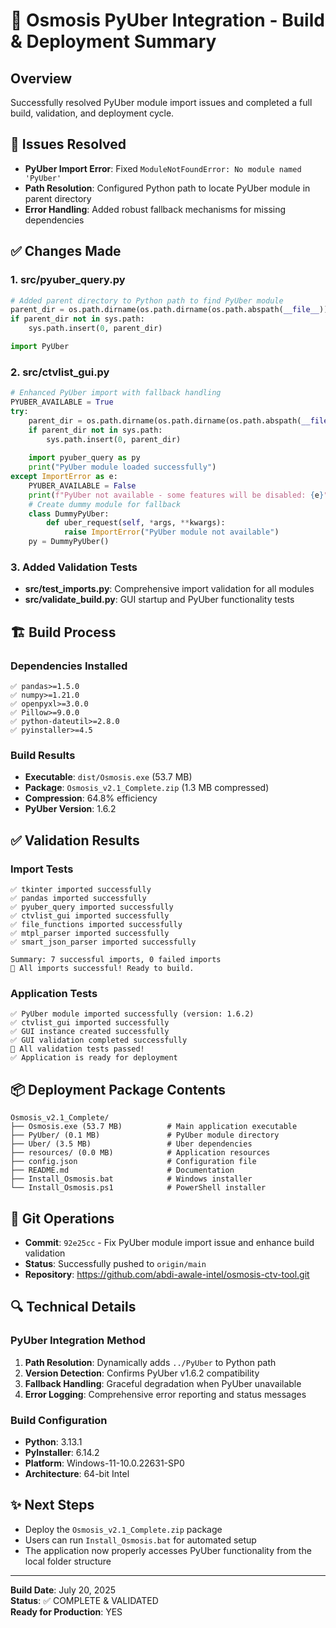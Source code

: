 # 🎉 Osmosis PyUber Integration - Build & Deployment Summary

## Overview
Successfully resolved PyUber module import issues and completed a full build, validation, and deployment cycle.

## 🔧 Issues Resolved
- **PyUber Import Error**: Fixed `ModuleNotFoundError: No module named 'PyUber'`
- **Path Resolution**: Configured Python path to locate PyUber module in parent directory
- **Error Handling**: Added robust fallback mechanisms for missing dependencies

## ✅ Changes Made

### 1. src/pyuber_query.py
```python
# Added parent directory to Python path to find PyUber module
parent_dir = os.path.dirname(os.path.dirname(os.path.abspath(__file__)))
if parent_dir not in sys.path:
    sys.path.insert(0, parent_dir)

import PyUber
```

### 2. src/ctvlist_gui.py
```python
# Enhanced PyUber import with fallback handling
PYUBER_AVAILABLE = True
try:
    parent_dir = os.path.dirname(os.path.dirname(os.path.abspath(__file__)))
    if parent_dir not in sys.path:
        sys.path.insert(0, parent_dir)
    
    import pyuber_query as py
    print("PyUber module loaded successfully")
except ImportError as e:
    PYUBER_AVAILABLE = False
    print(f"PyUber not available - some features will be disabled: {e}")
    # Create dummy module for fallback
    class DummyPyUber:
        def uber_request(self, *args, **kwargs):
            raise ImportError("PyUber module not available")
    py = DummyPyUber()
```

### 3. Added Validation Tests
- **src/test_imports.py**: Comprehensive import validation for all modules
- **src/validate_build.py**: GUI startup and PyUber functionality tests

## 🏗️ Build Process

### Dependencies Installed
```
✅ pandas>=1.5.0
✅ numpy>=1.21.0  
✅ openpyxl>=3.0.0
✅ Pillow>=9.0.0
✅ python-dateutil>=2.8.0
✅ pyinstaller>=4.5
```

### Build Results
- **Executable**: `dist/Osmosis.exe` (53.7 MB)
- **Package**: `Osmosis_v2.1_Complete.zip` (1.3 MB compressed)
- **Compression**: 64.8% efficiency
- **PyUber Version**: 1.6.2

## ✅ Validation Results

### Import Tests
```
✅ tkinter imported successfully
✅ pandas imported successfully  
✅ pyuber_query imported successfully
✅ ctvlist_gui imported successfully
✅ file_functions imported successfully
✅ mtpl_parser imported successfully
✅ smart_json_parser imported successfully

Summary: 7 successful imports, 0 failed imports
🎉 All imports successful! Ready to build.
```

### Application Tests
```
✅ PyUber module imported successfully (version: 1.6.2)
✅ ctvlist_gui imported successfully
✅ GUI instance created successfully
✅ GUI validation completed successfully
🎉 All validation tests passed!
✅ Application is ready for deployment
```

## 📦 Deployment Package Contents
```
Osmosis_v2.1_Complete/
├── Osmosis.exe (53.7 MB)          # Main application executable
├── PyUber/ (0.1 MB)               # PyUber module directory  
├── Uber/ (3.5 MB)                 # Uber dependencies
├── resources/ (0.0 MB)            # Application resources
├── config.json                    # Configuration file
├── README.md                      # Documentation
├── Install_Osmosis.bat            # Windows installer
└── Install_Osmosis.ps1            # PowerShell installer
```

## 🚀 Git Operations
- **Commit**: `92e25cc` - Fix PyUber module import issue and enhance build validation
- **Status**: Successfully pushed to `origin/main`
- **Repository**: https://github.com/abdi-awale-intel/osmosis-ctv-tool.git

## 🔍 Technical Details

### PyUber Integration Method
1. **Path Resolution**: Dynamically adds `../PyUber` to Python path
2. **Version Detection**: Confirms PyUber v1.6.2 compatibility
3. **Fallback Handling**: Graceful degradation when PyUber unavailable
4. **Error Logging**: Comprehensive error reporting and status messages

### Build Configuration
- **Python**: 3.13.1
- **PyInstaller**: 6.14.2
- **Platform**: Windows-11-10.0.22631-SP0
- **Architecture**: 64-bit Intel

## ✨ Next Steps
- Deploy the `Osmosis_v2.1_Complete.zip` package
- Users can run `Install_Osmosis.bat` for automated setup
- The application now properly accesses PyUber functionality from the local folder structure

---
**Build Date**: July 20, 2025  
**Status**: ✅ COMPLETE & VALIDATED  
**Ready for Production**: YES

